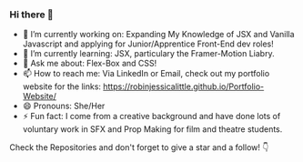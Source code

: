 ### Hi there 👋

- 🔭 I’m currently working on: Expanding My Knowledge of JSX and Vanilla Javascript and applying for Junior/Apprentice Front-End dev roles!
- 🌱 I’m currently learning: JSX, particulary the Framer-Motion Liabry.
- 💬 Ask me about: Flex-Box and CSS!
- 📫 How to reach me: Via LinkedIn or Email, check out my portfolio website for the links: https://robinjessicalittle.github.io/Portfolio-Website/
- 😄 Pronouns: She/Her
- ⚡ Fun fact: I come from a creative background and have done lots of voluntary work in SFX and Prop Making for film and theatre students.


Check the Repositories and don't forget to give a star and a follow! 👇
